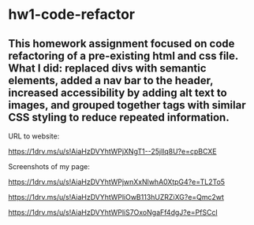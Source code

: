 # hw1-code-refactor

## This homework assignment focused on code refactoring of a pre-existing html and css file. What I did: replaced divs with semantic elements, added a nav bar to the header, increased accessibility by adding alt text to images, and grouped together tags with similar CSS styling to reduce repeated information. 

URL to website:

https://1drv.ms/u/s!AiaHzDVYhtWPjXNgT1--25jllq8U?e=cpBCXE


Screenshots of my page:

https://1drv.ms/u/s!AiaHzDVYhtWPjwnXxNlwhA0XtpG4?e=TL2To5

https://1drv.ms/u/s!AiaHzDVYhtWPliOwB113hUZRZiXG?e=Qmc2wt

https://1drv.ms/u/s!AiaHzDVYhtWPliS7OxoNgaFf4dgJ?e=PfSCcl
